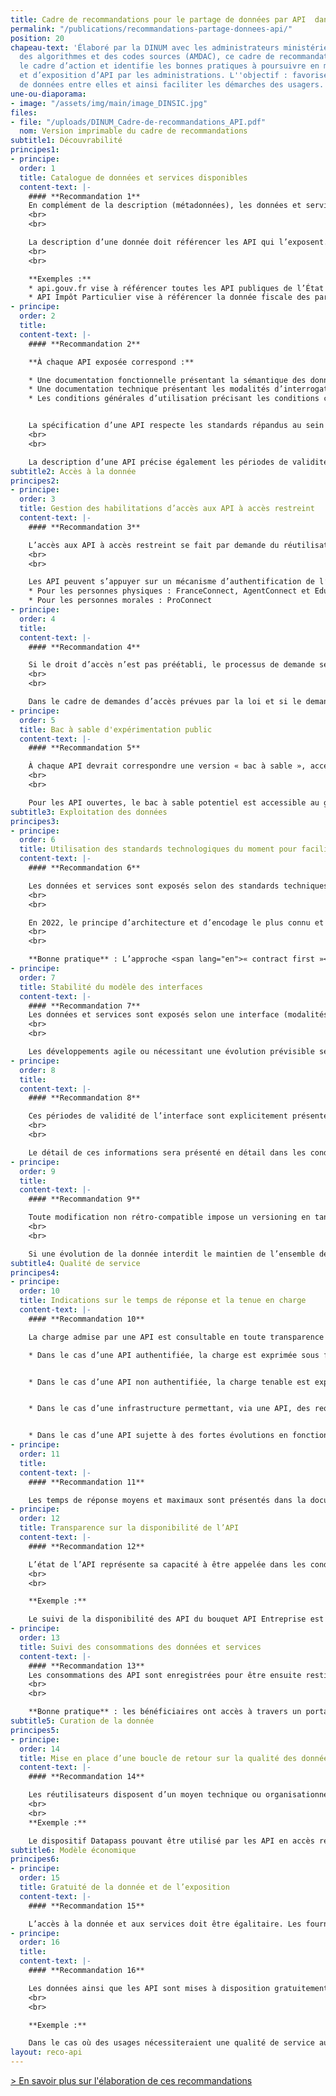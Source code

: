 ```yaml
---
title: Cadre de recommandations pour le partage de données par API  dans l’administration
permalink: "/publications/recommandations-partage-donnees-api/"
position: 20
chapeau-text: 'Élaboré par la DINUM avec les administrateurs ministériels des données,
  des algorithmes et des codes sources (AMDAC), ce cadre de recommandations précise
  le cadre d’action et identifie les bonnes pratiques à poursuivre en matière d’usage
  et d’exposition d’API par les administrations. L''objectif : favoriser le partage
  de données entre elles et ainsi faciliter les démarches des usagers.'
une-ou-diaporama:
- image: "/assets/img/main/image_DINSIC.jpg"
files:
- file: "/uploads/DINUM_Cadre-de-recommandations_API.pdf"
  nom: Version imprimable du cadre de recommandations
subtitle1: Découvrabilité
principes1:
- principe: 
  order: 1
  title: Catalogue de données et services disponibles
  content-text: |-
    #### **Recommandation 1**
    En complément de la description (métadonnées), les données et services publiquement accessibles sont visibles sur un catalogue exposé sur Internet, référencé sur les moteurs de recherche usuels et intelligibles (la description des API au sein du catalogue ou de l’API manager propose un contenu destiné aux opérationnels, fonctionnels comme techniques).
    <br>
    <br>

    La description d’une donnée doit référencer les API qui l’exposent. L’exemple présenté ci-dessous met ainsi en évidence les ressources accessibles sur la page présentant le jeu de données « base SIREN des entreprises et de leurs établissements ».
    <br>
    <br>

    **Exemples :**
    * api.gouv.fr vise à référencer toutes les API publiques de l’État
    * API Impôt Particulier vise à référencer la donnée fiscale des particuliers
- principe: 
  order: 2
  title: 
  content-text: |-
    #### **Recommandation 2**

    **À chaque API exposée correspond :**

    * Une documentation fonctionnelle présentant la sémantique des données, leur qualité ainsi que leur source et leurs propriétés usuelles. Elle explicite également le processus de demande d’accès et l’éligibilité des réutilisateurs. Si un catalogue existe, un lien vers la description de la donnée est proposé ;
    * Une documentation technique présentant les modalités d’interrogation et de récupération de la donnée ;
    * Les conditions générales d’utilisation précisant les conditions contractuelles d’accès à l’API.


    La spécification d’une API respecte les standards répandus au sein de la communauté (norme OpenAPI en 2022). Cette description ne doit pas doublonner avec celle d’une donnée existante, ni ne s’affranchit de la nécessité de décrire la donnée dans un catalogue de donnée (principe de découvrabilité). Une API fournissant plusieurs jeux de données doit être décrite une seule fois et intégrer les liens vers chaque description des données fournies.
    <br>
    <br>

    La description d’une API précise également les périodes de validité de l’interface (cf. recommandations 7 & 8) et son niveau de service (cf. recommandations 10 & 11).
subtitle2: Accès à la donnée
principes2:
- principe: 
  order: 3
  title: Gestion des habilitations d’accès aux API à accès restreint
  content-text: |-
    #### **Recommandation 3**

    L’accès aux API à accès restreint se fait par demande du réutilisateur (administrations, éditeurs, entreprises…).
    <br>
    <br>

    Les API peuvent s’appuyer sur un mécanisme d’authentification de l’utilisateur final assurant une gestion des droits au sein de la plateforme qui les fournit. Les dispositifs d’authentification des citoyens, des agents ou des personnes morales conçus par les pouvoirs publics pourront être utilisés, en particulier lorsque le consentement de l’utilisateur est nécessaire pour faire circuler la donnée :
    * Pour les personnes physiques : FranceConnect, AgentConnect et EduConnect
    * Pour les personnes morales : ProConnect
- principe: 
  order: 4
  title: 
  content-text: |-
    #### **Recommandation 4**

    Si le droit d’accès n’est pas préétabli, le processus de demande se fait de la manière la plus simple possible pour le réutilisateur.
    <br>
    <br>

    Dans le cadre de demandes d’accès prévues par la loi et si le demandeur est éligible, une réponse sera transmise aux réutilisateurs dans un délai recommandé de 15 jours calendaires. Le code des relations entre le public et l’administration prévoit un délai légal maximum de 30 jours pour répondre à une demande ([article R311-13](https://www.legifrance.gouv.fr/codes/article_lc/LEGIARTI000031370409 "article R311-13 - lien externe")).
- principe: 
  order: 5
  title: Bac à sable d'expérimentation public
  content-text: |-
    #### **Recommandation 5**

    À chaque API devrait correspondre une version « bac à sable », accessible en fonction du caractère des données ouvertes ou en accès restreint, exposant une version fictive des données et présentant les mêmes modalités techniques d’exposition.
    <br>
    <br>

    Pour les API ouvertes, le bac à sable potentiel est accessible au grand public, sans demande préalable du réutilisateur. Pour les API à accès restreint, le bac à sable contenant des données fictives pourrait être accessible au réutilisateur après demande d’un jeton au fournisseur de données, bien que cette pratique ne soit pas recommandée.
subtitle3: Exploitation des données
principes3:
- principe: 
  order: 6
  title: Utilisation des standards technologiques du moment pour faciliter l’interopérabilité
  content-text: |-
    #### **Recommandation 6**

    Les données et services sont exposés selon des standards techniques communément partagés et adoptés.
    <br>
    <br>

    En 2022, le principe d’architecture et d’encodage le plus connu et pratiqué est le standard REST Json pour les API synchrones. Il est utilisé par exemple pour les spécifications du [standard OpenAPI](https://spec.openapis.org/oas/v3.1.0 "standard OpenAPI - Lien externe") ou [les standards « API » de l'OGC](https://ogcapi.ogc.org "les standards « API » de l'OGC - Lien externe"). Concernant les API asynchrones, le principe AsyncAPI est le plus répandu.
    <br>
    <br>

    **Bonne pratique** : L’approche <span lang="en">« contract first »</span>, par opposition à l’approche <span lang="en">« code first »</span>, est recommandée dans le développement de nouvelles interfaces car elle permet de les stabiliser et de faire travailler plusieurs équipes en parallèle au sein d’une même architecture.
- principe: 
  order: 7
  title: Stabilité du modèle des interfaces
  content-text: |-
    #### **Recommandation 7**
    Les données et services sont exposés selon une interface (modalités d’appel et structuration des données échangées) définie pour une période donnée.
    <br>
    <br>

    Les développements agile ou nécessitant une évolution prévisible seront rendus identifiables et préciseront une période de validité courte de 1 à 2 mois.
- principe: 
  order: 8
  title: 
  content-text: |-
    #### **Recommandation 8**

    Ces périodes de validité de l’interface sont explicitement présentées aux réutilisateurs dans la documentation. Les modifications prévisibles s’accompagneront de l’actualisation préalable des informations descriptives intégrant des liens vers des communications et guides permettant aux réutilisateurs d’anticiper les évolutions. Les réutilisateurs pourront basculer durant une période définie et communiquée sur la version modifiée de l’interface. Durant ce laps de temps, deux interfaces cohabiteront, la version précédente dépréciée et la nouvelle version.
    <br>
    <br>

    Le détail de ces informations sera présenté en détail dans les conditions générales d’utilisation de l’API.
- principe: 
  order: 9
  title: 
  content-text: |-
    #### **Recommandation 9**

    Toute modification non rétro-compatible impose un versioning en tant que version majeure et une cohabitation de l’ancien et du nouveau modèle pendant une période de recouvrement. Celle-ci doit être communiquée à l’avance en diffusant le nouveau contrat d’interface de l’API. À défaut d’information préalable ou d’accord des réutilisateurs, la période de cohabitation sera comprise entre 6 mois et 1 an.
    <br>
    <br>

    Si une évolution de la donnée interdit le maintien de l’ensemble des fonctionnalités de l’API (exemple : modification d’un schéma avec abandon de certaines informations), il sera indiqué quelles requêtes ou parties du protocole seront maintenues.
subtitle4: Qualité de service
principes4:
- principe: 
  order: 10
  title: Indications sur le temps de réponse et la tenue en charge
  content-text: |-
    #### **Recommandation 10**

    La charge admise par une API est consultable en toute transparence par les réutilisateurs :

    * Dans le cas d’une API authentifiée, la charge est exprimée sous forme de métriques propres à chaque réutilisateur, comme le nombre d’appels sur une période donnée par exemple ;


    * Dans le cas d’une API non authentifiée, la charge tenable est exprimée dans son ensemble, tous réutilisateurs confondus ;


    * Dans le cas d’une infrastructure permettant, via une API, des requêtes complexes, ou servant de nombreuses données, la charge tenable estimée indiquera les critères utilisés et le caractère estimatif de cette évaluation ;


    * Dans le cas d’une API sujette à des fortes évolutions en fonction de la saisonnalité, le temps de réponse maximal sera précisé ainsi que les risques de rupture de service.
- principe: 
  order: 11
  title: 
  content-text: |-
    #### **Recommandation 11**

    Les temps de réponse moyens et maximaux sont présentés dans la documentation de l’API. Les temps de réponse mesurés ou estimés sont fournis à titre indicatif et non contractuel. Tout autre démarche relève d’un d’accord entre le fournisseur d’API et les réutilisateurs en fonction de leurs cas d’usages.
- principe: 
  order: 12
  title: Transparence sur la disponibilité de l’API
  content-text: |-
    #### **Recommandation 12**

    L’état de l’API représente sa capacité à être appelée dans les conditions réelles par un réutilisateur. Il est rendu accessible aux réutilisateurs et consultable en temps réel sous forme d’une URL, indiquée dans la description de l’API, permettant de tester que l'API se déclare disponible et requetable. En complément, il est souhaitable de permettre de consulter un historique entre 6 mois et une année.
    <br>
    <br>

    **Exemple :**

    Le suivi de la disponibilité des API du bouquet API Entreprise est disponible sur [status.entreprise.api.gouv.fr](https://status.entreprise.api.gouv.fr/ "status.entreprise.api.gouv.fr - lien externe")
- principe: 
  order: 13
  title: Suivi des consommations des données et services
  content-text: |-
    #### **Recommandation 13**
    Les consommations des API sont enregistrées pour être ensuite restituées aux bénéficiaires (réutilisateur, producteur, API managers ou exploitants).
    <br>
    <br>

    **Bonne pratique** : les bénéficiaires ont accès à travers un portail à une restitution en temps réel ou ponctuelle de ces statistiques de consommation des données ainsi que celles des autres bénéficiaires.
subtitle5: Curation de la donnée
principes5:
- principe: 
  order: 14
  title: Mise en place d’une boucle de retour sur la qualité des données
  content-text: |-
    #### **Recommandation 14**

    Les réutilisateurs disposent d’un moyen technique ou organisationnel leur permettant de faire des retours sur la qualité des données vers leur gestionnaire ou via la description des données au sein de leur catalogue d’origine. Les réutilisateurs disposent également d’un moyen technique ou organisationnel leur permettant de faire des retours sur la qualité des API exposées vers leur fournisseur ou via la description de l’API.
    <br>
    <br>
    **Exemple :**

    Le dispositif Datapass pouvant être utilisé par les API en accès restreint permet de faire un retour sur la qualité des données disponibles via celles-ci.
subtitle6: Modèle économique
principes6:
- principe: 
  order: 15
  title: Gratuité de la donnée et de l’exposition
  content-text: |-
    #### **Recommandation 15**

    L’accès à la donnée et aux services doit être égalitaire. Les fournisseurs de données cherchent à adapter les modalités d’accès aux besoins des réutilisateurs.
- principe: 
  order: 16
  title: 
  content-text: |-
    #### **Recommandation 16**

    Les données ainsi que les API sont mises à disposition gratuitement, pour les réutilisateurs uniquement, sauf exceptions devant faire l’objet d’une justification par l’administration productrice.
    <br>
    <br>

    **Exemple :**

    Dans le cas où des usages nécessiteraient une qualité de service au-dessus de ce que la multitude d’utilisateurs a couramment besoin, comme par exemple une bande passante élevée pour de la donnée temps-réel volumineuse desservie sur quelques organismes, il sera possible d’organiser un système freemium avec une égalité d’accès à des APIs par défaut et des APIs faisant l’objet de redevances pour les usages les plus exigeants.
layout: reco-api
---
```


[> En savoir plus sur l'élaboration de ces recommandations ](/actualites/partage-de-donnees-au-sein-de-ladministration-via-api-recommandations-et-bonnes-pratiques/)
